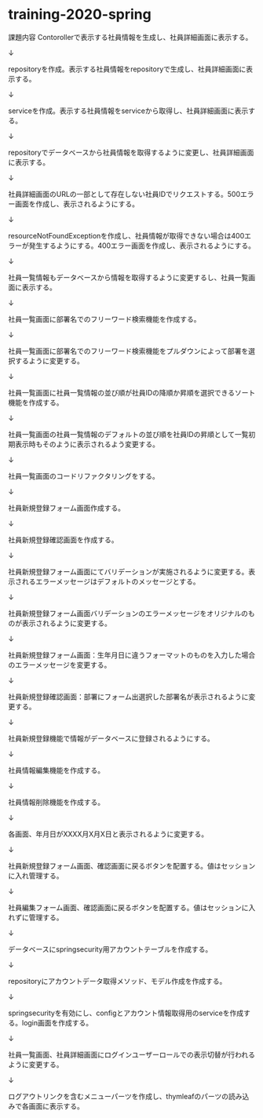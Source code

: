 # training-2020-spring
課題内容
Contorollerで表示する社員情報を生成し、社員詳細画面に表示する。

↓

repositoryを作成。表示する社員情報をrepositoryで生成し、社員詳細画面に表示する。

↓

serviceを作成。表示する社員情報をserviceから取得し、社員詳細画面に表示する。

↓

repositoryでデータベースから社員情報を取得するように変更し、社員詳細画面に表示する。

↓

社員詳細画面のURLの一部として存在しない社員IDでリクエストする。500エラー画面を作成し、表示されるようにする。

↓

resourceNotFoundExceptionを作成し、社員情報が取得できない場合は400エラーが発生するようにする。400エラー画面を作成し、表示されるようにする。

↓

社員一覧情報もデータベースから情報を取得するように変更するし、社員一覧画面に表示する。

↓

社員一覧画面に部署名でのフリーワード検索機能を作成する。

↓

社員一覧画面に部署名でのフリーワード検索機能をプルダウンによって部署を選択するように変更する。

↓

社員一覧画面に社員一覧情報の並び順が社員IDの降順か昇順を選択できるソート機能を作成する。

↓

社員一覧画面の社員一覧情報のデフォルトの並び順を社員IDの昇順として一覧初期表示時もそのように表示されるよう変更する。

↓

社員一覧画面のコードリファクタリングをする。

↓

社員新規登録フォーム画面作成する。

↓

社員新規登録確認画面を作成する。

↓

社員新規登録フォーム画面にてバリデーションが実施されるように変更する。表示されるエラーメッセージはデフォルトのメッセージとする。

↓

社員新規登録フォーム画面バリデーションのエラーメッセージをオリジナルのものが表示されるように変更する。

↓

社員新規登録フォーム画面：生年月日に違うフォーマットのものを入力した場合のエラーメッセージを変更する。

↓

社員新規登録確認画面：部署にフォーム出選択した部署名が表示されるように変更する。

↓

社員新規登録機能で情報がデータベースに登録されるようにする。

↓

社員情報編集機能を作成する。

↓

社員情報削除機能を作成する。

↓

各画面、年月日がXXXX月X月X日と表示されるように変更する。

↓

社員新規登録フォーム画面、確認画面に戻るボタンを配置する。値はセッションに入れ管理する。

↓

社員編集フォーム画面、確認画面に戻るボタンを配置する。値はセッションに入れずに管理する。

↓

データベースにspringsecurity用アカウントテーブルを作成する。

↓

repositoryにアカウントデータ取得メソッド、モデル作成を作成する。

↓

springsecurityを有効にし、configとアカウント情報取得用のserviceを作成する。login画面を作成する。

↓

社員一覧画面、社員詳細画面にログインユーザーロールでの表示切替が行われるように変更する。

↓

ログアウトリンクを含むメニューパーツを作成し、thymleafのパーツの読み込みで各画面に表示する。

